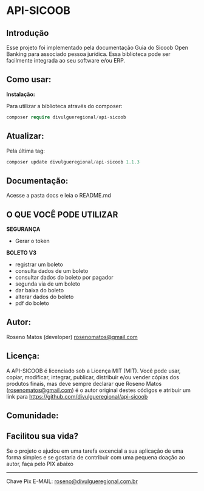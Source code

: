 # API-SICOOB

## Introdução

Esse projeto foi implementado pela documentação Guia do Sicoob Open Banking para associado pessoa jurídica. Essa biblioteca pode ser facilmente integrada ao seu software e/ou ERP.

## Como usar:

<b>Instalação: </b>

Para utilizar a biblioteca através do composer:

```php
composer require divulgueregional/api-sicoob
```

## Atualizar:

Pela última tag: </b>

```php
composer update divulgueregional/api-sicoob 1.1.3
```

## Documentação:

Acesse a pasta docs e leia o README.md

## O QUE VOCÊ PODE UTILIZAR

<b>SEGURANÇA</b><br>

- Gerar o token

<b>BOLETO V3</b><br>

- registrar um boleto
- consulta dados de um boleto
- consultar dados do boleto por pagador
- segunda via de um boleto
- dar baixa do boleto
- alterar dados do boleto
- pdf do boleto

<!-- <b>MOVIMENTAÇÃO</b><br>

- solicitar movimentação
- consultar a solicitação da movimentação
- download do arquivo da movimentação -->

## Autor:

Roseno Matos (developer) rosenomatos@gmail.com<br>

## Licença:

A API-SICOOB é licenciado sob a Licença MIT (MIT). Você pode usar, copiar, modificar, integrar, publicar, distribuir e/ou vender cópias dos produtos finais, mas deve sempre declarar que Roseno Matos (rosenomatos@gmail.com) é o autor original destes códigos e atribuir um link para https://github.com/divulgueregional/api-sicoob

## Comunidade:

## Facilitou sua vida?

Se o projeto o ajudou em uma tarefa excencial a sua aplicação de uma forma simples e se gostaria de contribuir com uma pequena doação ao autor, faça pelo PIX abaixo<br><hr>

Chave Pix E-MAIL: roseno@divulgueregional.com.br
